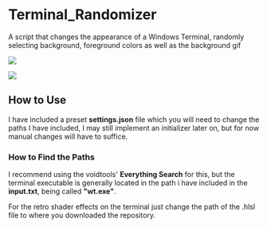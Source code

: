 # Terminal_Randomizer
A script that changes the appearance of a Windows Terminal, randomly selecting background, foreground colors as well as the background gif

![](https://github.com/Terminal_Randomizer/readme_assets/hello_there.gif)

![](https://github.com/Terminal_Randomizer/readme_assets/general_kenobi.gif)


## How to Use
I have included a preset **settings.json** file which you will need to change the paths I have included, I may still implement an initializer later on, but for now manual changes will have to suffice.

### How to Find the Paths
I recommend using the voidtools' **Everything Search** for this, but the terminal executable is generally located in the path i have included in the **input.txt**, being called **"wt.exe"**.

For the retro shader effects on the terminal just change the path of the .hlsl file to where you downloaded the repository.

